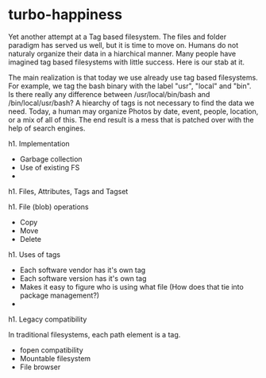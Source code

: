 turbo-happiness
===============

Yet another attempt at a Tag based filesystem. The files and folder paradigm has served us well, but it is time to move on. Humans do not naturaly organize their data in a hiarchical manner. Many people have imagined tag based filesystems with little success. Here is our stab at it.

The main realization is that today we use already use tag based filesystems. For example, we tag the bash binary with the label "usr", "local" and "bin". Is there really any difference between /usr/local/bin/bash and /bin/local/usr/bash? A hiearchy of tags is not necessary to find the data we need. Today, a human may organize Photos by date, event, people, location, or a mix of all of this. The end result is a mess that is patched over with the help of search engines.


h1. Implementation
- Garbage collection
- Use of existing FS
- 

h1. Files, Attributes, Tags and Tagset


h1. File (blob) operations

- Copy
- Move
- Delete

h1. Uses of tags

- Each software vendor has it's own tag
- Each software version has it's own tag
- Makes it easy to figure who is using what file (How does that tie into package management?)
- 

h1. Legacy compatibility

In traditional filesystems, each path element is a tag. 
- fopen compatibility
- Mountable filesystem
- File browser

